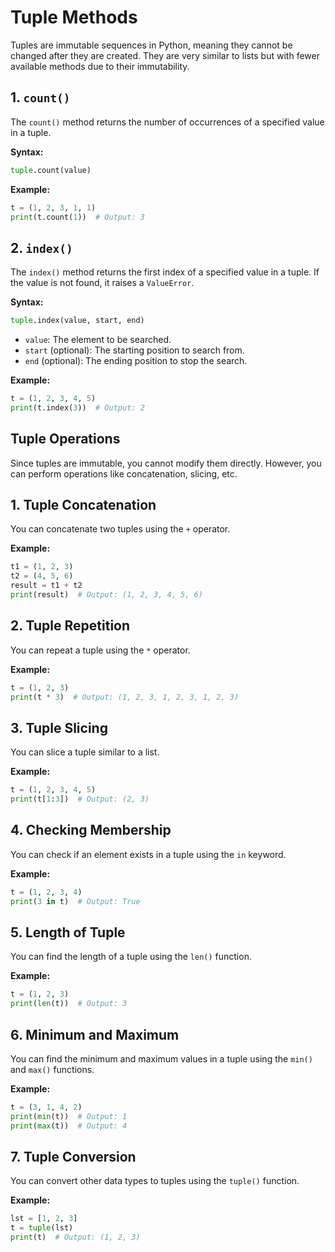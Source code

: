 # Tuple Methods

Tuples are immutable sequences in Python, meaning they cannot be changed after they are created. They are very similar to lists but with fewer available methods due to their immutability.

## 1. `count()`

The `count()` method returns the number of occurrences of a specified value in a tuple.

**Syntax:**

```python
tuple.count(value)
```

**Example:**

```python
t = (1, 2, 3, 1, 1)
print(t.count(1))  # Output: 3
```

## 2. `index()`

The `index()` method returns the first index of a specified value in a tuple. If the value is not found, it raises a `ValueError`.

**Syntax:**

```python
tuple.index(value, start, end)
```

- `value`: The element to be searched.
- `start` (optional): The starting position to search from.
- `end` (optional): The ending position to stop the search.

**Example:**

```python
t = (1, 2, 3, 4, 5)
print(t.index(3))  # Output: 2
```

## Tuple Operations

Since tuples are immutable, you cannot modify them directly. However, you can perform operations like concatenation, slicing, etc.

## 1. Tuple Concatenation

You can concatenate two tuples using the `+` operator.

**Example:**

```python
t1 = (1, 2, 3)
t2 = (4, 5, 6)
result = t1 + t2
print(result)  # Output: (1, 2, 3, 4, 5, 6)
```

## 2. Tuple Repetition

You can repeat a tuple using the `*` operator.

**Example:**

```python
t = (1, 2, 3)
print(t * 3)  # Output: (1, 2, 3, 1, 2, 3, 1, 2, 3)
```

## 3. Tuple Slicing

You can slice a tuple similar to a list.

**Example:**

```python
t = (1, 2, 3, 4, 5)
print(t[1:3])  # Output: (2, 3)
```

## 4. Checking Membership

You can check if an element exists in a tuple using the `in` keyword.

**Example:**

```python
t = (1, 2, 3, 4)
print(3 in t)  # Output: True
```

## 5. Length of Tuple

You can find the length of a tuple using the `len()` function.

**Example:**

```python
t = (1, 2, 3)
print(len(t))  # Output: 3
```

## 6. Minimum and Maximum

You can find the minimum and maximum values in a tuple using the `min()` and `max()` functions.

**Example:**

```python
t = (3, 1, 4, 2)
print(min(t))  # Output: 1
print(max(t))  # Output: 4
```

## 7. Tuple Conversion

You can convert other data types to tuples using the `tuple()` function.

**Example:**

```python
lst = [1, 2, 3]
t = tuple(lst)
print(t)  # Output: (1, 2, 3)
```

